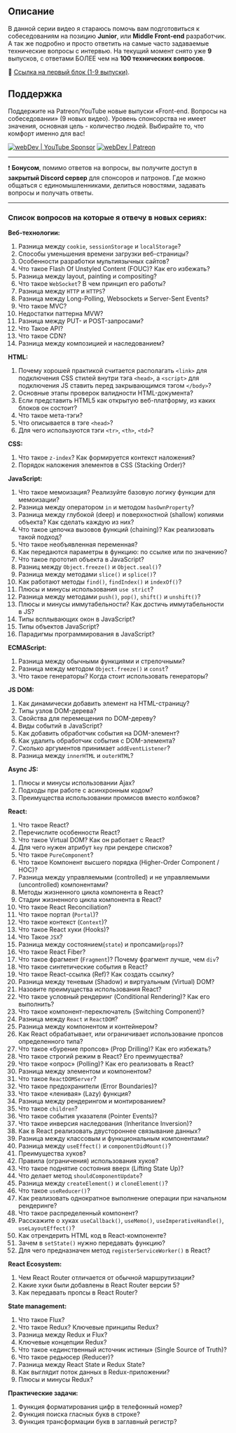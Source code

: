 ## Описание

В данной серии видео я стараюсь помочь вам подготовиться к собеседованиям на позицию **Junior**, или **Middle Front-end** разработчик.
А так же подробно и просто ответить на самые часто задаваемые технические вопросы с интервью.
На текущий момент снято уже **9** выпусков, с ответами БОЛЕЕ чем на **100 технических вопросов**.

🚀 [Ссылка на первый блок (1-9 выпуски)](https://github.com/YauhenKavalchuk/interview-questions).

## Поддержка
Поддержите на Patreon/YouTube новые выпуски «Front-end. Вопросы на собеседовании» (9 новых видео).
Уровень спонсорства не имеет значения, основная цель - количество людей.
Выбирайте то, что комфорт именно для вас!

[<img alt="webDev | YouTube Sponsor" src="https://img.shields.io/badge/Become a sponsor-F70000.svg?&style=for-the-badge&logo=youtube&logoColor=fff" />][sponsor]
[<img alt="webDev | Patreon" src="https://img.shields.io/badge/Become a patron-EF6451.svg?&style=for-the-badge&logo=patreon&logoColor=fff" />][patron]

[sponsor]: https://www.youtube.com/channel/UCE9ODjNIkOHrnSdkYWLfYhg/join
[patron]: https://www.patreon.com/YauhenKavalchuk

---

❗️ **Бонусом**, помимо ответов на вопросы, вы получите доступ в **закрытый Discord сервер** для спонсоров и патронов.
Где можно общаться с единомышленниками, делиться новостями, задавать вопросы и получать ответы.

---

### Список вопросов на которые я отвечу в новых сериях:

**Веб-технологии:**
1. Разница между `cookie`, `sessionStorage` и `localStorage`?
2. Способы уменьшения времени загрузки веб-страницы?
3. Особенности разработки мультиязычных сайтов?
4. Что такое Flash Of Unstyled Content (FOUC)? Как его избежать?
5. Разница между layout, painting и compositing?
6. Что такое `WebSocket`? В чем принцип его работы?
7. Разница между `HTTP` и `HTTPS`?
8. Разница между Long-Polling, Websockets и Server-Sent Events?
9. Что такое MVC?
10. Недостатки паттерна MVW?
11. Разница между PUT- и POST-запросами?
12. Что Такое API?
13. Что такое CDN?
14. Разница между композицией и наследованием?

**HTML:**
1. Почему хорошей практикой считается располагать `<link>` для подключения CSS стилей внутри тэга `<head>`, а `<script>` для подключения JS ставить перед закрывающимся тэгом `</body>`?  
2. Основные этапы проверок валидности HTML-документа?  
3. Если представить HTML5 как открытую веб-платформу, из каких блоков он состоит?  
4. Что такое мета-тэги?  
5. Что описывается в тэге `<head>`?  
6. Для чего используются тэги `<tr>`, `<th>`, `<td>`?  

**CSS:**
1. Что такое `z-index`? Как формируется контекст наложения?  
2. Порядок наложения элементов в CSS (Stacking Order)?  

**JavaScript:**
1. Что такое мемоизация? Реализуйте базовую логику функции для мемоизации?  
2. Разница между оператором `in` и методом `hasOwnProperty`?  
3. Разница между глубокой (deep) и поверхностной (shallow) копиями объекта? Как сделать каждую из них?  
4. Что такое цепочка вызовов функций (chaining)? Как реализовать такой подход?  
5. Что такое необъявленная переменная?  
6. Как передаются параметры в функцию: по ссылке или по значению?  
7. Что такое прототип объекта в JavaScript?  
8. Разниц между `Object.freeze()` и `Object.seal()`?  
9. Разница между методами `slice()` и `splice()`?  
10. Как работают методы `find()`, `findIndex()` и `indexOf()`?  
11. Плюсы и минусы использования `use strict`?  
12. Разница между методами `push()`, `pop()`, `shift()` и `unshift()`?  
13. Плюсы и минусы иммутабельности? Как достичь иммутабельности в JS?  
14. Типы всплывающих окон в JavaScript?  
15. Типы объектов JavaScript?  
16. Парадигмы программирования в JavaScript?  

**ECMAScript:**
1. Разница между обычными функциями и стрелочными?  
2. Разница между методом `Object.freeze()` и `const`?  
3. Что такое генераторы? Когда стоит использовать генераторы?  

**JS DOM:**
1. Как динамически добавить элемент на HTML-страницу?  
2. Типы узлов DOM-дерева?  
3. Свойства для перемещения по DOM-дереву?  
4. Виды событий в JavaScript?  
5. Как добавить обработчик события на DOM-элемент?  
6. Как удалить обработчик события с DOM-элемента?  
7. Сколько аргументов принимает `addEventListener`?  
8. Разница между `innerHTML` и `outerHTML`?  

**Async JS:**
1. Плюсы и минусы использовании Ajax?  
2. Подходы при работе с асинхронным кодом?  
3. Преимущества использовании промисов вместо колбэков?  

**React:**
1. Что такое React?  
2. Перечислите особенности React?  
3. Что такое Virtual DOM? Как он работает с React?  
4. Для чего нужен атрибут `key` при рендере списков?  
5. Что такое `PureComponent`?  
6. Что такое Компонент высшего порядка (Higher-Order Component / HOC)?  
7. Разница между управляемыми (controlled) и не управляемыми (uncontrolled) компонентами?  
8. Методы жизненного цикла компонента в React?  
9. Стадии жизненного цикла компонента в React?  
10. Что такое React Reconciliation?  
11. Что такое портал (`Portal`)?  
12. Что такое контекст (`Context`)?  
13. Что такое React хуки (Hooks)?  
14. Что Такое `JSX`?  
15. Разница между состоянием(`state`) и пропсами(`props`)?  
16. Что такое React Fiber?  
17. Что такое фрагмент (`Fragment`)? Почему фрагмент лучше, чем `div`?  
18. Что такое синтетические события в React?  
19. Что такое React-ссылка (Ref)? Как создать ссылку?  
20. Разница между теневым (Shadow) и виртуальным (Virtual) DOM?  
21. Назовите преимущества использования React?  
22. Что такое условный рендеринг (Conditional Rendering)? Как его выполнить?  
23. Что такое компонент-переключатель (Switching Component)?  
24. Разница между `React` и `ReactDOM`?  
25. Разница между компонентом и контейнером?  
26. Как React обрабатывает, или ограничивает использование пропсов определенного типа?  
27. Что такое «бурение пропсов» (Prop Drilling)? Как его избежать?  
28. Что такое строгий режим в React? Его преимущества?  
29. Что такое «опрос» (Polling)? Как его реализовать в React?  
30. Разница между элементом и компонентом?  
31. Что такое `ReactDOMServer`?  
32. Что такое предохранители (Error Boundaries)?  
33. Что такое «ленивая» (Lazy) функция?  
34. Разница между рендерингом и монтированием?  
35. Что такое `сhildren`?  
36. Что такое события указателя (Pointer Events)?  
37. Что такое инверсия наследования (Inheritance Inversion)?  
38. Как в React реализовать двустороннее связывание данных?  
39. Разница между классовым и функциональным компонентами?  
40. Разница между `useEffect()` и `componentDidMount()`?  
41. Преимущества хуков?  
42. Правила (ограничения) использования хуков?
43. Что такое поднятие состояния вверх (Lifting State Up)?
44. Что делает метод `shouldComponentUpdate`?
45. Разница между `createElement()` и `cloneElement()`?
46. Что такое `useReducer()`?
47. Как реализовать однократное выполнение операции при начальном рендеринге?
48. Что такое распределенный компонент?
49. Расскажите о хуках `useCallback()`, `useMemo()`, `useImperativeHandle()`, `useLayoutEffect()`?
50. Как отрендерить HTML код в React-компоненте?
51. Зачем в `setState()` нужно передавать функцию?
52. Для чего предназначен метод `registerServiceWorker()` в React?

**React Ecosystem:**
1. Чем React Router отличается от обычной маршрутизации?
2. Какие хуки были добавлены в React Router версии 5?
3. Как передавать пропсы в React Router?

**State management:**
1. Что такое Flux?
2. Что такое Redux? Ключевые принципы Redux?
3. Разница между Redux и Flux?
4. Ключевые концепции Redux?
5. Что такое «единственный источник истины» (Single Source of Truth)?
6. Что такое редьюсер (Reducer)?
7. Разница между React State и Redux State?
8. Как выглядит поток данных в Redux-приложении?
9. Плюсы и минусы Redux?

**Практические задачи:**
1. Функция форматирования цифр в телефонный номер?
2. Функция поиска гласных букв в строке?
3. Функция трансформации букв в заглавный регистр?
